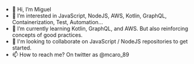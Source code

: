 - 👋 Hi, I’m Miguel
- 👀 I’m interested in JavaScript, NodeJS, AWS, Kotlin, GraphQL, Containerization, Test, Automation...
- 🌱 I’m currently learning Kotlin, GraphQL, and AWS. But also reinforcing concepts of good practices.
- 💞️ I'm looking to collaborate on JavaScript / NodeJS repositories to get started.
- 📫 How to reach me? On twitter as @mcaro_89

<!---
mac8905/mac8905 is a ✨ special ✨ repository because its `README.md` (this file) appears on your GitHub profile.
You can click the Preview link to take a look at your changes.
--->
